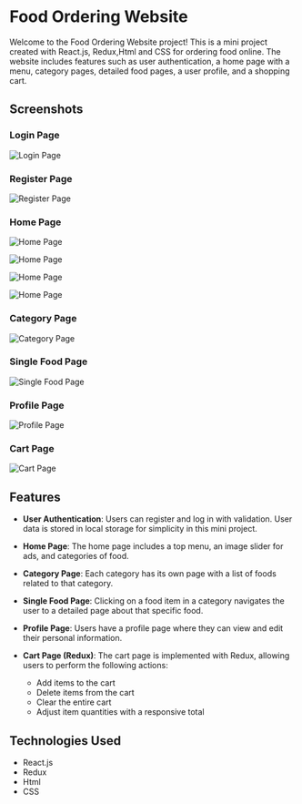 # Food Ordering Website

Welcome to the Food Ordering Website project! This is a mini project created with React.js, Redux,Html and CSS for ordering food online. The website includes features such as user authentication, a home page with a menu, category pages, detailed food pages, a user profile, and a shopping cart.

## Screenshots

### Login Page
![Login Page](screenshots/screenshot0.png)

### Register Page
![Register Page](screenshots/screenshot01.png)

### Home Page
![Home Page](screenshots/screenshot1.png)

![Home Page](screenshots/screenshot2.png)

![Home Page](screenshots/screenshot3.png)

![Home Page](screenshots/screenshot4.png)

### Category Page
![Category Page](screenshots/screenshot5.png)

### Single Food Page
![Single Food Page](screenshots/screnshot6.png)

### Profile Page
![Profile Page](screenshots/screenshot7.png)

### Cart Page
![Cart Page](screenshots/screenshot8.png)

## Features

- **User Authentication**: Users can register and log in with validation. User data is stored in local storage for simplicity in this mini project.

- **Home Page**: The home page includes a top menu, an image slider for ads, and categories of food.

- **Category Page**: Each category has its own page with a list of foods related to that category.

- **Single Food Page**: Clicking on a food item in a category navigates the user to a detailed page about that specific food.

- **Profile Page**: Users have a profile page where they can view and edit their personal information.

- **Cart Page (Redux)**: The cart page is implemented with Redux, allowing users to perform the following actions:
  - Add items to the cart
  - Delete items from the cart
  - Clear the entire cart
  - Adjust item quantities with a responsive total

## Technologies Used

- React.js
- Redux
- Html
- CSS

